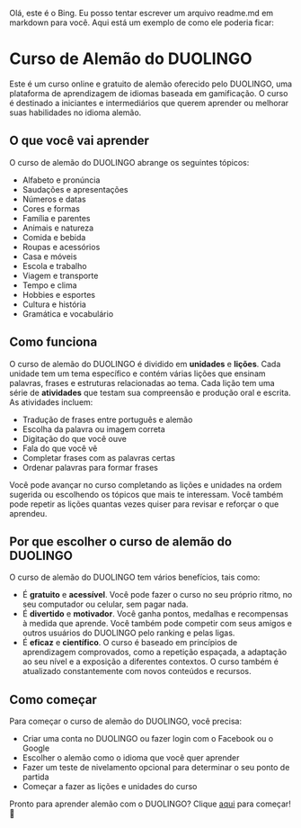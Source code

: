 Olá, este é o Bing. Eu posso tentar escrever um arquivo readme.md em markdown para você. Aqui está um exemplo de como ele poderia ficar:

# Curso de Alemão do DUOLINGO

Este é um curso online e gratuito de alemão oferecido pelo DUOLINGO, uma plataforma de aprendizagem de idiomas baseada em gamificação. O curso é destinado a iniciantes e intermediários que querem aprender ou melhorar suas habilidades no idioma alemão.

## O que você vai aprender

O curso de alemão do DUOLINGO abrange os seguintes tópicos:

- Alfabeto e pronúncia
- Saudações e apresentações
- Números e datas
- Cores e formas
- Família e parentes
- Animais e natureza
- Comida e bebida
- Roupas e acessórios
- Casa e móveis
- Escola e trabalho
- Viagem e transporte
- Tempo e clima
- Hobbies e esportes
- Cultura e história
- Gramática e vocabulário

## Como funciona

O curso de alemão do DUOLINGO é dividido em **unidades** e **lições**. Cada unidade tem um tema específico e contém várias lições que ensinam palavras, frases e estruturas relacionadas ao tema. Cada lição tem uma série de **atividades** que testam sua compreensão e produção oral e escrita. As atividades incluem:

- Tradução de frases entre português e alemão
- Escolha da palavra ou imagem correta
- Digitação do que você ouve
- Fala do que você vê
- Completar frases com as palavras certas
- Ordenar palavras para formar frases

Você pode avançar no curso completando as lições e unidades na ordem sugerida ou escolhendo os tópicos que mais te interessam. Você também pode repetir as lições quantas vezes quiser para revisar e reforçar o que aprendeu.

## Por que escolher o curso de alemão do DUOLINGO

O curso de alemão do DUOLINGO tem vários benefícios, tais como:

- É **gratuito** e **acessível**. Você pode fazer o curso no seu próprio ritmo, no seu computador ou celular, sem pagar nada.
- É **divertido** e **motivador**. Você ganha pontos, medalhas e recompensas à medida que aprende. Você também pode competir com seus amigos e outros usuários do DUOLINGO pelo ranking e pelas ligas.
- É **eficaz** e **científico**. O curso é baseado em princípios de aprendizagem comprovados, como a repetição espaçada, a adaptação ao seu nível e a exposição a diferentes contextos. O curso também é atualizado constantemente com novos conteúdos e recursos.

## Como começar

Para começar o curso de alemão do DUOLINGO, você precisa:

- Criar uma conta no DUOLINGO ou fazer login com o Facebook ou o Google
- Escolher o alemão como o idioma que você quer aprender
- Fazer um teste de nivelamento opcional para determinar o seu ponto de partida
- Começar a fazer as lições e unidades do curso

Pronto para aprender alemão com o DUOLINGO? Clique [aqui](https://www.duolingo.com/course/de/pt/Aprenda-Alem%C3%A3o) para começar! 🚀
